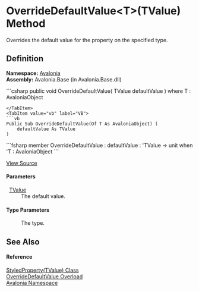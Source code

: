 # OverrideDefaultValue&lt;T&gt;(TValue) Method


Overrides the default value for the property on the specified type.



## Definition
**Namespace:** <a href="N_Avalonia">Avalonia</a>  
**Assembly:** Avalonia.Base (in Avalonia.Base.dll)

<Tabs groupId="api-code-preview">
<TabItem value="csharp" label="C#">
```csharp
public void OverrideDefaultValue<T>(
	TValue defaultValue
)
where T : AvaloniaObject

```
</TabItem>
<TabItem value="vb" label="VB">
```vb
Public Sub OverrideDefaultValue(Of T As AvaloniaObject) ( 
	defaultValue As TValue
)
```
</TabItem>
<TabItem value="fsharp" label="F#">
```fsharp
member OverrideDefaultValue : 
        defaultValue : 'TValue -> unit  when 'T : AvaloniaObject
```
</TabItem>
</Tabs>



<a href="https://github.com/AvaloniaUI/Avalonia/tree/master/src/Avalonia.Base/StyledProperty.cs#L146" title="View the source code">View Source</a>



#### Parameters
<dl><dt>  <a href="T_Avalonia_StyledProperty_1">TValue</a></dt><dd>The default value.</dd></dl>

#### Type Parameters
<dl><dt /><dd>The type.</dd></dl>

## See Also


#### Reference
<a href="T_Avalonia_StyledProperty_1">StyledProperty(TValue) Class</a>  
<a href="Overload_Avalonia_StyledProperty_1_OverrideDefaultValue">OverrideDefaultValue Overload</a>  
<a href="N_Avalonia">Avalonia Namespace</a>  

